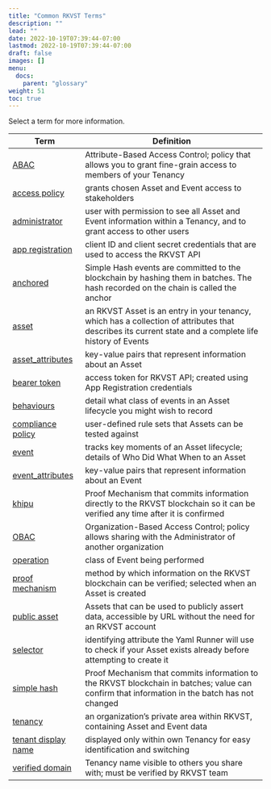 ```yaml
---
title: "Common RKVST Terms"
description: ""
lead: ""
date: 2022-10-19T07:39:44-07:00
lastmod: 2022-10-19T07:39:44-07:00
draft: false
images: []
menu: 
  docs:
    parent: "glossary"
weight: 51
toc: true
---
```


Select a term for more information.

| **Term**            | **Definition**                                                                                                       |
|---------------------|----------------------------------------------------------------------------------------------------------------------|
| [ABAC](https://docs.rkvst.com/docs/rkvst-basics/managing-access-to-an-asset-with-abac/)                | Attribute-Based Access Control; policy that allows you to grant fine-grain access to members of your Tenancy         |
| [access policy](https://docs.rkvst.com/docs/overview/core-concepts/#access-policies)       | grants chosen Asset and Event access to stakeholders                                                                 |
| [administrator](https://docs.rkvst.com/docs/rkvst-basics/getting-access-tokens-using-app-registrations/#creating-an-app-registration)           | user with permission to see all Asset and Event information within a Tenancy, and to grant access to other users     |
| [app registration](https://docs.rkvst.com/docs/rkvst-basics/getting-access-tokens-using-app-registrations/#creating-an-app-registration)    | client ID and client secret credentials that are used to access the RKVST API                                        |
| [anchored](https://docs.rkvst.com/docs/beyond-the-basics/verifying-with-simple-hash/)  | Simple Hash events are committed to the blockchain by hashing them in batches. The hash recorded on the chain is called the anchor |
| [asset](https://docs.rkvst.com/docs/overview/core-concepts/#assets)               | an RKVST Asset is an entry in your tenancy, which has a collection of attributes that describes its current state and a complete life history of Events |
| [asset_attributes](https://docs.rkvst.com/docs/rkvst-basics/creating-an-asset/#creating-an-asset)    | key-value pairs that represent information about an Asset                                                            |
| [bearer token](https://docs.rkvst.com/docs/rkvst-basics/creating-an-asset/#creating-an-asset)        | access token for RKVST API; created using App Registration credentials                                               |
| [behaviours](https://docs.rkvst.com/docs/rkvst-basics/creating-an-asset/#creating-an-asset)          | detail what class of events in an Asset lifecycle you might wish to record                                           |
| [compliance policy](https://docs.rkvst.com/docs/beyond-the-basics/compliance-policies/)   | user-defined rule sets that Assets can be tested against                                                             |
| [event](https://docs.rkvst.com/docs/overview/core-concepts/#events)               | tracks key moments of an Asset lifecycle; details of Who Did What When to an Asset                                   |
| [event_attributes](https://docs.rkvst.com/docs/rkvst-basics/creating-an-event-against-an-asset/#creating-events)    | key-value pairs that represent information about an Event                                                            |
| [khipu](https://docs.rkvst.com/docs/overview/advanced-concepts/#khipu)    | Proof Mechanism that commits information directly to the RKVST blockchain so it can be verified any time after it is confirmed                                                            |
| [OBAC](https://docs.rkvst.com/docs/rkvst-basics/sharing-assets-with-obac/)                | Organization-Based Access Control; policy allows sharing with the Administrator of another organization                  |
| [operation](https://docs.rkvst.com/docs/rkvst-basics/creating-an-event-against-an-asset/#creating-events)           | class of Event being performed                                                                                       |
| [proof mechanism](https://docs.rkvst.com/docs/overview/advanced-concepts/#proof-mechanisms)           | method by which information on the RKVST blockchain can be verified; selected when an Asset is created                                                                                       |
| [public asset](https://docs.rkvst.com/docs/beyond-the-basics/public-attestation/)        | Assets that can be used to publicly assert data, accessible by URL without the need for an RKVST account                                                   |
| [selector](https://docs.rkvst.com/docs/rkvst-basics/creating-an-asset/#creating-an-asset)            | identifying attribute the Yaml Runner will use to check if your Asset exists already before attempting to create it  |
| [simple hash](https://docs.rkvst.com/docs/overview/advanced-concepts/#simple-hash)            | Proof Mechanism that commits information to the RKVST blockchain in batches; value can confirm that information in the batch has not changed |
| [tenancy](https://docs.rkvst.com/docs/overview/core-concepts/#tenancies)             | an organization’s private area within RKVST, containing Asset and Event data                                         |
| [tenant display name](https://docs.rkvst.com/docs/overview/identity-and-access-management/#tenant-display-name) | displayed only within own Tenancy for easy identification and switching                                              |
| [verified domain](https://docs.rkvst.com/docs/beyond-the-basics/verified-domain/)     | Tenancy name visible to others you share with; must be verified by RKVST team                                        |